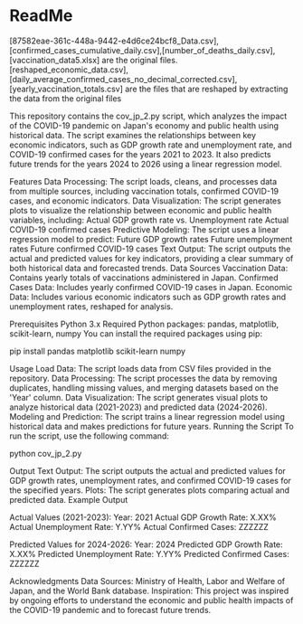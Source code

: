 # ReadMe

[87582eae-361c-448a-9442-e4d6ce24bcf8_Data.csv],[confirmed_cases_cumulative_daily.csv],[number_of_deaths_daily.csv],[vaccination_data5.xlsx] are the original files. [reshaped_economic_data.csv],[daily_average_confirmed_cases_no_decimal_corrected.csv],[yearly_vaccination_totals.csv] are the files that are reshaped by extracting the data from the original files

This repository contains the cov_jp_2.py script, which analyzes the impact of the COVID-19 pandemic on Japan's economy and public health using historical data. The script examines the relationships between key economic indicators, such as GDP growth rate and unemployment rate, and COVID-19 confirmed cases for the years 2021 to 2023. It also predicts future trends for the years 2024 to 2026 using a linear regression model.

Features
Data Processing: The script loads, cleans, and processes data from multiple sources, including vaccination totals, confirmed COVID-19 cases, and economic indicators.
Data Visualization: The script generates plots to visualize the relationship between economic and public health variables, including:
Actual GDP growth rate vs. Unemployment rate
Actual COVID-19 confirmed cases
Predictive Modeling: The script uses a linear regression model to predict:
Future GDP growth rates
Future unemployment rates
Future confirmed COVID-19 cases
Text Output: The script outputs the actual and predicted values for key indicators, providing a clear summary of both historical data and forecasted trends.
Data Sources
Vaccination Data: Contains yearly totals of vaccinations administered in Japan.
Confirmed Cases Data: Includes yearly confirmed COVID-19 cases in Japan.
Economic Data: Includes various economic indicators such as GDP growth rates and unemployment rates, reshaped for analysis.

Prerequisites
Python 3.x
Required Python packages: pandas, matplotlib, scikit-learn, numpy
You can install the required packages using pip:

pip install pandas matplotlib scikit-learn numpy

Usage
Load Data: The script loads data from CSV files provided in the repository.
Data Processing: The script processes the data by removing duplicates, handling missing values, and merging datasets based on the 'Year' column.
Data Visualization: The script generates visual plots to analyze historical data (2021-2023) and predicted data (2024-2026).
Modeling and Prediction: The script trains a linear regression model using historical data and makes predictions for future years.
Running the Script
To run the script, use the following command:

python cov_jp_2.py

Output
Text Output: The script outputs the actual and predicted values for GDP growth rates, unemployment rates, and confirmed COVID-19 cases for the specified years.
Plots: The script generates plots comparing actual and predicted data.
Example Output

Actual Values (2021-2023):
Year: 2021
  Actual GDP Growth Rate: X.XX%
  Actual Unemployment Rate: Y.YY%
  Actual Confirmed Cases: ZZZZZZ

Predicted Values for 2024-2026:
Year: 2024
  Predicted GDP Growth Rate: X.XX%
  Predicted Unemployment Rate: Y.YY%
  Predicted Confirmed Cases: ZZZZZZ


Acknowledgments
Data Sources: Ministry of Health, Labor and Welfare of Japan, and the World Bank database.
Inspiration: This project was inspired by ongoing efforts to understand the economic and public health impacts of the COVID-19 pandemic and to forecast future trends.

